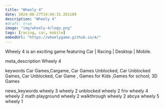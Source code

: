 ```yaml
---
title: "Wheely 4"
date: 2024-08-27T14:44:31.261189
description: "Wheely 4"
#draft: true
image: "img/wheely-4/logo.png"
tags: [racing, car, mobile]
embedUrl: "https://wheelygame.github.io/4/"
---
```


Wheely 4 is an exciting game featuring Car | Racing | Desktop | Mobile.

meta_description
Wheely 4


keywords
Car Games,Cargame, Car Games Unblocked, Car Unblocked Games, Car Unblocked, Car Game , Games for Kids ,Games for school, 3D Games


news_keywords
wheely 3 wheely 2 unblocked wheely 2 friv wheely 4 wheely 2 math playground wheely 2 walkthrough wheely 2 abcya wheely 5 wheely 1
